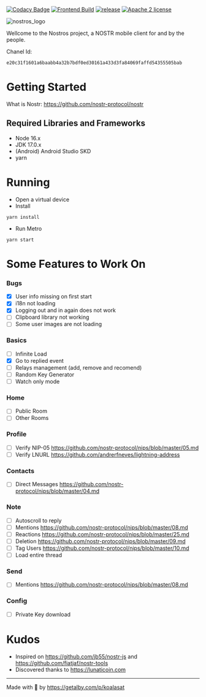 [![Codacy Badge](https://app.codacy.com/project/badge/Grade/a3db59f4a45a43159cb129386b937a2a)](https://www.codacy.com/gh/KoalaSat/nostros/dashboard?utm_source=github.com&utm_medium=referral&utm_content=KoalaSat/nostros&utm_campaign=Badge_Grade)
[![Frontend Build](https://github.com/KoalaSat/nostros/actions/workflows/android-build.yml/badge.svg?branch=main)](https://github.com/KoalaSat/nostros/actions/workflows/android-build.yml)
[![release](https://img.shields.io/github/v/release/KoalaSat/nostros)](https://github.com/KoalaSat/nostros/releases)
[![Apache 2 license](https://img.shields.io/badge/license-Apache%202-blue)](https://github.com/KoalaSat/nostros/blob/main/LICENSE)

![nostros_logo](https://user-images.githubusercontent.com/111684255/197865267-1701b33b-2eb9-4704-86eb-a6ea8861fe1e.png)

Wellcome to the Nostros project, a NOSTR mobile client for and by the people.

Chanel Id:

```
e20c31f1601a6baabb4a32b7bdf0ed30161a433d3fa84069faffd54355505bab
```

# Getting Started

What is Nostr: https://github.com/nostr-protocol/nostr

## Required Libraries and Frameworks

- Node 16.x
- JDK 17.0.x
- (Android) Android Studio SKD
- yarn

# Running

- Open a virtual device
- Install

```
yarn install
```

- Run Metro

```
yarn start
```

# Some Features to Work On

### Bugs

- [x] User info missing on first start
- [x] i18n not loading
- [x] Logging out and in again does not work
- [ ] Clipboard library not working
- [ ] Some user images are not loading

### Basics

- [ ] Infinite Load
- [x] Go to replied event
- [ ] Relays management (add, remove and recomend)
- [ ] Random Key Generator
- [ ] Watch only mode

### Home

- [ ] Public Room
- [ ] Other Rooms

### Profile

- [ ] Verify NIP-05 https://github.com/nostr-protocol/nips/blob/master/05.md
- [ ] Verify LNURL https://github.com/andrerfneves/lightning-address

### Contacts

- [ ] Direct Messages https://github.com/nostr-protocol/nips/blob/master/04.md

### Note

- [ ] Autoscroll to reply
- [ ] Mentions https://github.com/nostr-protocol/nips/blob/master/08.md
- [ ] Reactions https://github.com/nostr-protocol/nips/blob/master/25.md
- [ ] Deletion https://github.com/nostr-protocol/nips/blob/master/09.md
- [ ] Tag Users https://github.com/nostr-protocol/nips/blob/master/10.md
- [ ] Load entire thread

### Send

- [ ] Mentions https://github.com/nostr-protocol/nips/blob/master/08.md

### Config

- [ ] Private Key download

# Kudos

- Inspired on https://github.com/jb55/nostr-js and https://github.com/fiatjaf/nostr-tools
- Discovered thanks to https://lunaticoin.com

---

Made with 🐨 by https://getalby.com/p/koalasat
